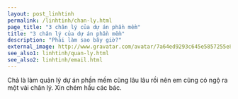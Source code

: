 ```yaml
---
layout: post_linhtinh
permalink: /linhtinh/chan-ly.html
page_title: "3 chân lý của dự án phần mềm"
title: "3 chân lý của dự án phần mềm"
description: "Phải làm sao bây giờ?"
external_image: http://www.gravatar.com/avatar/7a64ed9293c645e5857255e8f2320a8d?s=292
see_also1: linhtinh/quan-ly.html
see_also2: linhtinh/email.html
---
```


Chả là làm quản lý dự án phần mềm cũng lâu lâu rồi nên em cũng có ngộ ra một vài chân lý. Xin chém hầu các bác.